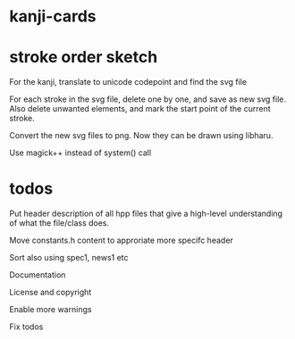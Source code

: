 
# kanji-cards

# stroke order sketch

For the kanji, translate to unicode codepoint and find the svg file

For each stroke in the svg file, delete one by one, and save as new svg file. Also delete unwanted elements, and mark the start point of the current stroke.

Convert the new svg files to png. Now they can be drawn using libharu.

Use magick++ instead of system() call

# todos

Put header description of all hpp files that give a high-level understanding of what the file/class does.

Move constants.h content to approriate more specifc header

Sort also using spec1, news1 etc

Documentation

License and copyright

Enable more warnings

Fix todos
